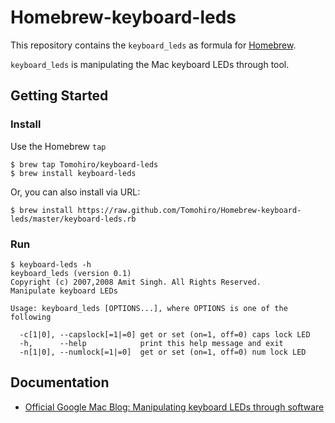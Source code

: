 Homebrew-keyboard-leds
================================================================================

This repository contains the `keyboard_leds` as formula for [Homebrew](https://github.com/mxcl/homebrew).

`keyboard_leds` is manipulating the Mac keyboard LEDs through tool.


Getting Started
--------------------------------------------------------------------------------

### Install

Use the Homebrew `tap`

    $ brew tap Tomohiro/keyboard-leds
    $ brew install keyboard-leds


Or, you can also install via URL:

    $ brew install https://raw.github.com/Tomohiro/Homebrew-keyboard-leds/master/keyboard-leds.rb


### Run

    $ keyboard-leds -h
    keyboard_leds (version 0.1)
    Copyright (c) 2007,2008 Amit Singh. All Rights Reserved.
    Manipulate keyboard LEDs

    Usage: keyboard_leds [OPTIONS...], where OPTIONS is one of the following

      -c[1|0], --capslock[=1|=0] get or set (on=1, off=0) caps lock LED
      -h,      --help            print this help message and exit
      -n[1|0], --numlock[=1|=0]  get or set (on=1, off=0) num lock LED


Documentation
--------------------------------------------------------------------------------

- [Official Google Mac Blog: Manipulating keyboard LEDs through software](http://googlemac.blogspot.jp/2008/04/manipulating-keyboard-leds-through.html)
